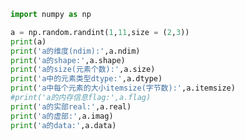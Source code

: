 
<BlogInfo title="6.ndarray对象的属性" author="白日梦想猿" pv=0 read_times=0 pre_cost_time=0分16秒 category="numpy学习" tag_list="['numpy学习']" create_time="2020.04.22 16:00:46" update_time="2020.04.22 16:08:19" />

```python
import numpy as np

a = np.random.randint(1,11,size = (2,3))
print(a)
print('a的维度(ndim):',a.ndim)
print('a的shape:',a.shape)
print('a的size(元素个数):',a.size)
print('a中的元素类型dtype:',a.dtype)
print('a中每个元素的大小itemsize(字节数):',a.itemsize)
#print('a的内存信息flag:',a.flag)
print('a的实部real:',a.real)
print('a的虚部:',a.imag)
print('a的data:',a.data)
```
